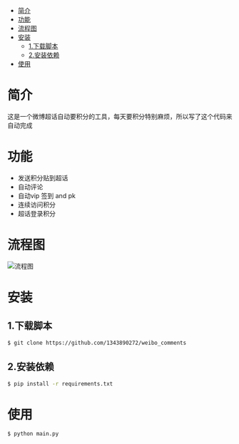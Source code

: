 * [简介](#简介)
* [功能](#功能)
* [流程图](#流程图)
* [安装](#安装)
  * [1.下载脚本](#1下载脚本)
  * [2.安装依赖](#2安装依赖)
* [使用](#使用)
# 简介
这是一个微博超话自动要积分的工具，每天要积分特别麻烦，所以写了这个代码来自动完成
# 功能
* 发送积分贴到超话
* 自动评论
* 自动vip 签到 and pk
* 连续访问积分
* 超话登录积分
# 流程图
![流程图](https://github.com/1343890272/weibo_comments/blob/master/%E6%B5%81%E7%A8%8B%E5%9B%BE.jpg)
# 安装
## 1.下载脚本
```bash
$ git clone https://github.com/1343890272/weibo_comments
```
## 2.安装依赖
```bash
$ pip install -r requirements.txt
```
# 使用
```bash
$ python main.py
```
